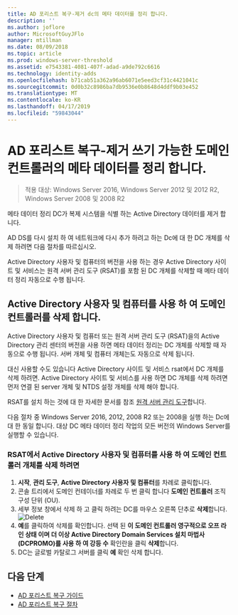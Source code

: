```yaml
---
title: AD 포리스트 복구-제거 dc의 메타 데이터를 정리 합니다.
description: ''
ms.author: joflore
author: MicrosoftGuyJFlo
manager: mtillman
ms.date: 08/09/2018
ms.topic: article
ms.prod: windows-server-threshold
ms.assetid: e7543381-4081-407f-adad-a9de792c6616
ms.technology: identity-adds
ms.openlocfilehash: b71cab51a362a96ab6071e5eed3cf31c4421041c
ms.sourcegitcommit: 0d0b32c8986ba7db9536e0b8648d4ddf9b03e452
ms.translationtype: MT
ms.contentlocale: ko-KR
ms.lasthandoff: 04/17/2019
ms.locfileid: "59843044"
---
```

# <a name="ad-forest-recovery---cleaning-metadata-of-removed-writable-domain-controllers"></a>AD 포리스트 복구-제거 쓰기 가능한 도메인 컨트롤러의 메타 데이터를 정리 합니다.

>적용 대상: Windows Server 2016, Windows Server 2012 및 2012 R2, Windows Server 2008 및 2008 R2

메타 데이터 정리 DC가 복제 시스템을 식별 하는 Active Directory 데이터를 제거 합니다.  

AD DS를 다시 설치 하 여 네트워크에 다시 추가 하려고 하는 Dc에 대 한 DC 개체를 삭제 하려면 다음 절차를 따르십시오.  
  
Active Directory 사용자 및 컴퓨터의 버전을 사용 하는 경우 Active Directory 사이트 및 서비스는 원격 서버 관리 도구 (RSAT)를 포함 된 DC 개체를 삭제할 때 메타 데이터 정리 자동으로 수행 됩니다.  

## <a name="deleting-a-domain-controller-using-active-directory-users-and-computers"></a>Active Directory 사용자 및 컴퓨터를 사용 하 여 도메인 컨트롤러를 삭제 합니다.

Active Directory 사용자 및 컴퓨터 또는 원격 서버 관리 도구 (RSAT)을의 Active Directory 관리 센터의 버전을 사용 하면 메타 데이터 정리는 DC 개체를 삭제할 때 자동으로 수행 됩니다. 서버 개체 및 컴퓨터 개체는도 자동으로 삭제 됩니다.  

대신 사용할 수도 있습니다 Active Directory 사이트 및 서비스 rsat에서 DC 개체를 삭제 하려면. Active Directory 사이트 및 서비스를 사용 하면 DC 개체를 삭제 하려면 먼저 연결 된 server 개체 및 NTDS 설정 개체를 삭제 해야 합니다.  

RSAT를 설치 하는 것에 대 한 자세한 문서를 참조 [원격 서버 관리 도구](https://docs.microsoft.com/windows-server/remote/remote-server-administration-tools)합니다.
  
다음 절차 중 Windows Server 2016, 2012, 2008 R2 또는 2008을 실행 하는 Dc에 대 한 동일 합니다. 대상 DC 메타 데이터 정리 작업의 모든 버전의 Windows Server를 실행할 수 있습니다.  
  
### <a name="to-delete-a-domain-controller-object-using-active-directory-users-and-computers-in-rsat"></a>RSAT에서 Active Directory 사용자 및 컴퓨터를 사용 하 여 도메인 컨트롤러 개체를 삭제 하려면  
  
1. **시작**, **관리 도구**, **Active Directory 사용자 및 컴퓨터**를 차례로 클릭합니다.  
2. 콘솔 트리에서 도메인 컨테이너를 차례로 두 번 클릭 합니다 **도메인 컨트롤러** 조직 구성 단위 (OU).  
3. 세부 정보 창에서 삭제 하 고 클릭 하려는 DC를 마우스 오른쪽 단추로 **삭제**합니다.
   ![Delete](media/AD-Forest-Recovery-Cleaning-Metadata/delete1.png) 
4. **예**를 클릭하여 삭제를 확인합니다. 선택 된 **이 도메인 컨트롤러 영구적으로 오프 라인 상태 이며 더 이상 Active Directory Domain Services 설치 마법사 (DCPROMO)를 사용 하 여 강등 수** 확인란을 클릭 **삭제**합니다.  
5. DC는 글로벌 카탈로그 서버를 클릭 **예** 확인 삭제 합니다.  

## <a name="next-steps"></a>다음 단계

- [AD 포리스트 복구 가이드](AD-Forest-Recovery-Guide.md)
- [AD 포리스트 복구 절차](AD-Forest-Recovery-Procedures.md)
